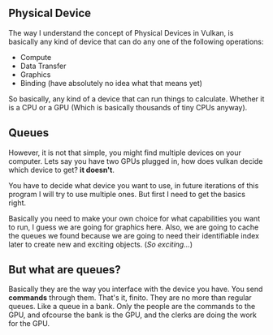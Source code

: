 ## Physical Device

The way I understand the concept of Physical Devices in Vulkan, is basically any kind of device that can do any one of the following
operations:
* Compute
* Data Transfer
* Graphics
* Binding (have absolutely no idea what that means yet)

So basically, any kind of a device that can run things to calculate. Whether it is a CPU or a GPU (Which is basically thousands of tiny CPUs anyway).

## Queues

However, it is not that simple, you might find multiple devices on your computer.
Lets say you have two GPUs plugged in, how does vulkan decide which device to get? **it doesn't**.

You have to decide what device you want to use, in future iterations of this program I will try to use multiple ones. 
But first I need to get the basics right.

Basically you need to make your own choice for what capabilities you want to run, I guess we are going for graphics here.
Also, we are going to cache the queues we found because we are going to need their identifiable index later to create new 
and exciting objects. (*So exciting...*)

## But what are queues?

Basically they are the way you interface with the device you have. You send **commands** through them. That's it, finito.
They are no more than regular queues. Like a queue in a bank. Only the people are the commands to the GPU, and ofcourse the
bank is the GPU, and the clerks are doing the work for the GPU.